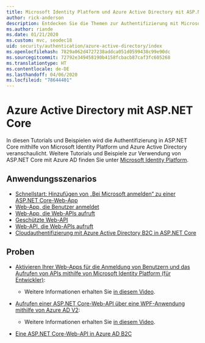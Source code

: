```yaml
---
title: Microsoft Identity Platform und Azure Active Directory mit ASP.NET Core
author: rick-anderson
description: Entdecken Sie die Themen zur Authentifizierung mit Microsoft Identity Platform, Azure Active Directory für Web-Apps und APIs in ASP.NET Core.
ms.author: riande
ms.date: 01/21/2020
ms.custom: mvc, seodec18
uid: security/authentication/azure-active-directory/index
ms.openlocfilehash: 7829a062d4727238addca051d0599438c99e90dc
ms.sourcegitcommit: 72792e349458190b4158fcbacb87caf3fc605268
ms.translationtype: HT
ms.contentlocale: de-DE
ms.lasthandoff: 04/06/2020
ms.locfileid: "78644401"
---
```

# <a name="azure-active-directory-with-aspnet-core"></a>Azure Active Directory mit ASP.NET Core

In diesen Tutorials und Beispielen wird die Authentifizierung in ASP.NET Core mithilfe von Microsoft Identity Platform und Azure Active Directory veranschaulicht. Weitere Tutorials und Beispiele zur Verwendung von ASP.NET Core mit Azure AD finden Sie unter [Microsoft Identity Platform](/azure/active-directory/develop/).

## <a name="application-scenarios"></a>Anwendungsszenarios

* [Schnellstart: Hinzufügen von „Bei Microsoft anmelden“ zu einer ASP.NET Core-Web-App](/azure/active-directory/develop/quickstart-v2-aspnet-core-webapp)
* [Web-App, die Benutzer anmeldet](/azure/active-directory/develop/scenario-web-app-sign-user-overview?tabs=aspnetcore)
* [Web-App, die Web-APIs aufruft](/azure/active-directory/develop/scenario-web-app-call-api-overview)
* [Geschützte Web-API](/azure/active-directory/develop/scenario-protected-web-api-overview)
* [Web-API, die Web-APIs aufruft](/azure/active-directory/develop/scenario-web-api-call-api-overview)
* [Cloudauthentifizierung mit Azure Active Directory B2C in ASP.NET Core](xref:security/authentication/azure-ad-b2c)

## <a name="samples"></a>Proben

* [Aktivieren Ihrer Web-Apps für die Anmeldung von Benutzern und das Aufrufen von APIs mithilfe von Microsoft Identity Platform (für Entwickler)](/samples/azure-samples/active-directory-aspnetcore-webapp-openidconnect-v2/enable-webapp-signin/): 
  * Weitere Informationen erhalten Sie [in diesem Video](https://channel9.msdn.com/Events/Build/2018/THR5001).

* [Aufrufen einer ASP.NET Core-Web-API über eine WPF-Anwendung mithilfe von Azure AD V2](/samples/azure-samples/active-directory-dotnet-native-aspnetcore-v2/calling-an-aspnet-core-web-api-from-a-wpf-application-using-azure-ad-v2/): 
  * Weitere Informationen erhalten Sie [in diesem Video](https://channel9.msdn.com/Events/Build/2018/THR5000).

* [Eine ASP.NET Core-Web-API in Azure AD B2C](https://azure.microsoft.com/resources/samples/active-directory-b2c-dotnetcore-webapi/)
